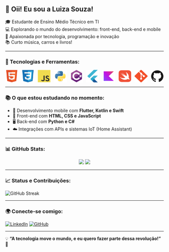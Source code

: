## 👋 Oii! Eu sou a Luiza Souza!

🎓 Estudante de Ensino Médio Técnico em TI  
💻 Explorando o mundo do desenvolvimento: front-end, back-end e mobile  
🚀 Apaixonada por tecnologia, programação e inovação  
📚 Curto música, carros e livros!  

---

### 🚀 Tecnologias e Ferramentas:
<div style="display: flex; gap: 10px;">
  <img src="https://raw.githubusercontent.com/devicons/devicon/master/icons/html5/html5-original.svg" height="40" width="50" alt="HTML">
  <img src="https://raw.githubusercontent.com/devicons/devicon/master/icons/css3/css3-original.svg" height="40" width="50" alt="CSS">
  <img src="https://raw.githubusercontent.com/devicons/devicon/master/icons/javascript/javascript-original.svg" height="40" width="50" alt="JavaScript">
  <img src="https://raw.githubusercontent.com/devicons/devicon/master/icons/python/python-original.svg" height="40" width="50" alt="Python">
  <img src="https://raw.githubusercontent.com/devicons/devicon/master/icons/csharp/csharp-original.svg" height="40" width="50" alt="C#">
  <img src="https://raw.githubusercontent.com/devicons/devicon/master/icons/flutter/flutter-original.svg" height="40" width="50" alt="Flutter">
  <img src="https://raw.githubusercontent.com/devicons/devicon/master/icons/kotlin/kotlin-original.svg" height="40" width="50" alt="Kotlin">
  <img src="https://raw.githubusercontent.com/devicons/devicon/master/icons/swift/swift-original.svg" height="40" width="50" alt="Swift">
  <img src="https://raw.githubusercontent.com/devicons/devicon/master/icons/git/git-original.svg" height="40" width="50" alt="Git">
  <img src="https://raw.githubusercontent.com/devicons/devicon/master/icons/github/github-original.svg" height="40" width="50" alt="GitHub">
</div>

---

### 📚 O que estou estudando no momento:
- 📱 Desenvolvimento mobile com **Flutter, Kotlin e Swift**
- 🎨 Front-end com **HTML, CSS e JavaScript**
- 🖥️ Back-end com **Python e C#**
- ☁️ Integrações com APIs e sistemas IoT (Home Assistant)

---

### 📊 GitHub Stats:
<div align="center">
  <img height="180em" src="https://github-readme-stats.vercel.app/api?username=lu-iza18&show_icons=true&theme=dracula&include_all_commits=true&count_private=true">
  <img height="180em" src="https://github-readme-stats.vercel.app/api/top-langs/?username=lu-iza18&layout=compact&langs_count=8&theme=dracula"/>
</div>

---

### 📈 Status e Contribuições:
![GitHub Streak](https://github-readme-streak-stats.herokuapp.com/?user=lu-iza18&theme=dracula&hide_border=true)

---

### 🌍 Conecte-se comigo:
[![LinkedIn](https://img.shields.io/badge/-LinkedIn-0077B5?style=for-the-badge&logo=linkedin&logoColor=white)](https://www.linkedin.com/in/luiza-souza-teixeira-4624b4312/)
[![GitHub](https://img.shields.io/badge/-GitHub-181717?style=for-the-badge&logo=github&logoColor=white)](https://github.com/lu-iza18)

---

💡 **“A tecnologia move o mundo, e eu quero fazer parte dessa revolução!”** 🚀
